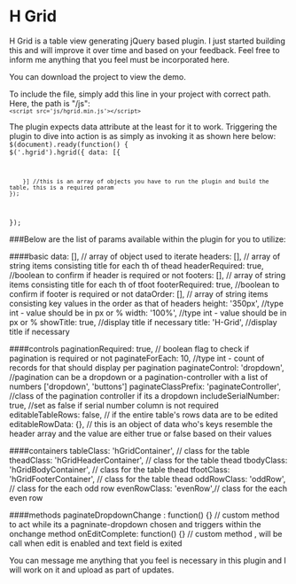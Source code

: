 # H Grid

H Grid is a table view generating jQuery based plugin. I just started building this and will improve it over time and based on your feedback. Feel free to inform me anything that you feel must be incorporated here.

You can download the project to view the demo. 

To include the file, simply add this line in your project with correct path. Here, the path is "/js":
<br/>
<code>`<script src='js/hgrid.min.js'></script>`</code>

The plugin expects data attribute at the least for it to work. Triggering the plugin to dive into action is as simply as invoking it as shown here below:
<code>
$(document).ready(function() {
    $('.hgrid').hgrid({
        data: [{
        
        }] //this is an array of objects you have to run the plugin and build the table, this is a required param
    });
});
</code>

###Below are the list of params available within the plugin for you to utilize:

####basic
    data: [], // array of object used to iterate
    headers: [], // array of string items consisting title for each th of thead
    headerRequired: true, //boolean to confirm if header is required or not
    footers: [], // array of string items consisting title for each th of tfoot
    footerRequired: true, //boolean to confirm if footer is required or not
    dataOrder: [], // array of string items consisting key values in the order as that of headers
    height: '350px', //type int - value should be in px or %
    width: '100%', //type int - value should be in px or %
    showTitle: true, //display title if necessary
    title: 'H-Grid', //display title if necessary
    
####controls
    paginationRequired: true, // boolean flag to check if pagination is required or not
    paginateForEach: 10, //type int - count of records for that should display per pagination
    paginateControl: 'dropdown', //pagination can be a dropdown or a pagination-controller with a list of numbers ['dropdown', 'buttons']
    paginateClassPrefix: 'paginateController', //class of the pagination controller if its a dropdown
    includeSerialNumber: true, //set as false if serial number column is not required
    editableTableRows: false, // if the entire table's rows data are to be edited
    editableRowData: {}, // this is an object of data who's keys resemble the header array and the value are either true or false based on their values
    
####containers
    tableClass: 'hGridContainer', // class for the table
    theadClass: 'hGridHeaderContainer', // class for the table thead
    tbodyClass: 'hGridBodyContainer', // class for the table thead
    tfootClass: 'hGridFooterContainer', // class for the table thead
    oddRowClass: 'oddRow', // class for the each odd row
    evenRowClass: 'evenRow',// class for the each even row
    
####methods
    paginateDropdownChange : function() {} // custom method to act while its a pagninate-dropdown chosen and triggers within the onchange method
    onEditComplete: function() {} // custom method , will be call when edit is enabled and text field is exited
    
You can message me anything that you feel is necessary in this plugin and I will work on it and upload as part of updates.
